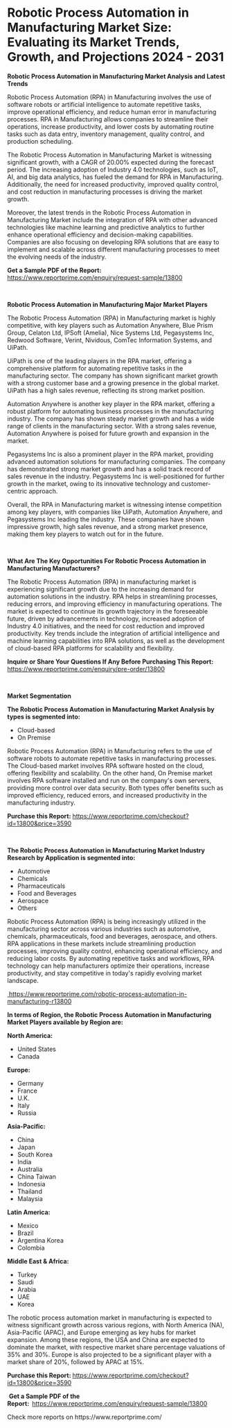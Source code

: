 <p><h1>Robotic Process Automation in Manufacturing Market Size: Evaluating its Market Trends, Growth, and Projections 2024 - 2031</h1></p><p><strong>Robotic Process Automation in Manufacturing Market Analysis and Latest Trends</strong></p>
<p><p>Robotic Process Automation (RPA) in Manufacturing involves the use of software robots or artificial intelligence to automate repetitive tasks, improve operational efficiency, and reduce human error in manufacturing processes. RPA in Manufacturing allows companies to streamline their operations, increase productivity, and lower costs by automating routine tasks such as data entry, inventory management, quality control, and production scheduling.</p><p>The Robotic Process Automation in Manufacturing Market is witnessing significant growth, with a CAGR of 20.00% expected during the forecast period. The increasing adoption of Industry 4.0 technologies, such as IoT, AI, and big data analytics, has fueled the demand for RPA in Manufacturing. Additionally, the need for increased productivity, improved quality control, and cost reduction in manufacturing processes is driving the market growth.</p><p>Moreover, the latest trends in the Robotic Process Automation in Manufacturing Market include the integration of RPA with other advanced technologies like machine learning and predictive analytics to further enhance operational efficiency and decision-making capabilities. Companies are also focusing on developing RPA solutions that are easy to implement and scalable across different manufacturing processes to meet the evolving needs of the industry.</p></p>
<p><strong>Get a Sample PDF of the Report:&nbsp;</strong> <a href="https://www.reportprime.com/enquiry/request-sample/13800">https://www.reportprime.com/enquiry/request-sample/13800</a></p>
<p>&nbsp;</p>
<p><strong>Robotic Process Automation in Manufacturing Major Market Players</strong></p>
<p><p>The Robotic Process Automation (RPA) in Manufacturing market is highly competitive, with key players such as Automation Anywhere, Blue Prism Group, Celaton Ltd, IPSoft (Amelia), Nice Systems Ltd, Pegasystems Inc, Redwood Software, Verint, Nividous, ComTec Information Systems, and UiPath.</p><p>UiPath is one of the leading players in the RPA market, offering a comprehensive platform for automating repetitive tasks in the manufacturing sector. The company has shown significant market growth with a strong customer base and a growing presence in the global market. UiPath has a high sales revenue, reflecting its strong market position.</p><p>Automation Anywhere is another key player in the RPA market, offering a robust platform for automating business processes in the manufacturing industry. The company has shown steady market growth and has a wide range of clients in the manufacturing sector. With a strong sales revenue, Automation Anywhere is poised for future growth and expansion in the market.</p><p>Pegasystems Inc is also a prominent player in the RPA market, providing advanced automation solutions for manufacturing companies. The company has demonstrated strong market growth and has a solid track record of sales revenue in the industry. Pegasystems Inc is well-positioned for further growth in the market, owing to its innovative technology and customer-centric approach.</p><p>Overall, the RPA in Manufacturing market is witnessing intense competition among key players, with companies like UiPath, Automation Anywhere, and Pegasystems Inc leading the industry. These companies have shown impressive growth, high sales revenue, and a strong market presence, making them key players to watch out for in the future.</p></p>
<p>&nbsp;</p>
<p><strong>What Are The Key Opportunities For Robotic Process Automation in Manufacturing Manufacturers?</strong></p>
<p><p>The Robotic Process Automation (RPA) in manufacturing market is experiencing significant growth due to the increasing demand for automation solutions in the industry. RPA helps in streamlining processes, reducing errors, and improving efficiency in manufacturing operations. The market is expected to continue its growth trajectory in the foreseeable future, driven by advancements in technology, increased adoption of Industry 4.0 initiatives, and the need for cost reduction and improved productivity. Key trends include the integration of artificial intelligence and machine learning capabilities into RPA solutions, as well as the development of cloud-based RPA platforms for scalability and flexibility.</p></p>
<p><strong>Inquire or Share Your Questions If Any Before Purchasing This Report:</strong> <a href="https://www.reportprime.com/enquiry/pre-order/13800">https://www.reportprime.com/enquiry/pre-order/13800</a></p>
<p>&nbsp;</p>
<p><strong>Market Segmentation</strong></p>
<p><strong>The Robotic Process Automation in Manufacturing Market Analysis by types is segmented into:</strong></p>
<p><ul><li>Cloud-based</li><li>On Premise</li></ul></p>
<p><p>Robotic Process Automation (RPA) in Manufacturing refers to the use of software robots to automate repetitive tasks in manufacturing processes. The Cloud-based market involves RPA software hosted on the cloud, offering flexibility and scalability. On the other hand, On Premise market involves RPA software installed and run on the company's own servers, providing more control over data security. Both types offer benefits such as improved efficiency, reduced errors, and increased productivity in the manufacturing industry.</p></p>
<p><strong>Purchase this Report:&nbsp;</strong><a href="https://www.reportprime.com/checkout?id=13800&price=3590">https://www.reportprime.com/checkout?id=13800&price=3590</a></p>
<p>&nbsp;</p>
<p><strong>The Robotic Process Automation in Manufacturing Market Industry Research by Application is segmented into:</strong></p>
<p><ul><li>Automotive</li><li>Chemicals</li><li>Pharmaceuticals</li><li>Food and Beverages</li><li>Aerospace</li><li>Others</li></ul></p>
<p><p>Robotic Process Automation (RPA) is being increasingly utilized in the manufacturing sector across various industries such as automotive, chemicals, pharmaceuticals, food and beverages, aerospace, and others. RPA applications in these markets include streamlining production processes, improving quality control, enhancing operational efficiency, and reducing labor costs. By automating repetitive tasks and workflows, RPA technology can help manufacturers optimize their operations, increase productivity, and stay competitive in today's rapidly evolving market landscape.</p></p>
<p><a href="https://www.reportprime.com/robotic-process-automation-in-manufacturing-r13800">&nbsp;https://www.reportprime.com/robotic-process-automation-in-manufacturing-r13800</a></p>
<p><strong>In terms of Region, the Robotic Process Automation in Manufacturing Market Players available by Region are:</strong></p>
<p>
    <p> <strong> North America: </strong>
        <ul>
            <li>United States</li>
            <li>Canada</li>
        </ul>
        </p> 
    <p> <strong> Europe: </strong>
        <ul>
            <li>Germany</li>
            <li>France</li>
            <li>U.K.</li>
            <li>Italy</li>
            <li>Russia</li>
        </ul>
        </p> 
    <p> <strong> Asia-Pacific: </strong>
        <ul>
            <li>China</li>
            <li>Japan</li>
            <li>South Korea</li>
            <li>India</li>
            <li>Australia</li>
            <li>China Taiwan</li>
            <li>Indonesia</li>
            <li>Thailand</li>
            <li>Malaysia</li>
        </ul>
        </p> 
    <p> <strong> Latin America: </strong>
        <ul>
            <li>Mexico</li>
            <li>Brazil</li>
            <li>Argentina Korea</li>
            <li>Colombia</li>
        </ul>
        </p> 
    <p> <strong> Middle East & Africa: </strong>
        <ul>
            <li>Turkey</li>
            <li>Saudi</li>
            <li>Arabia</li>
            <li>UAE</li>
            <li>Korea</li>
        </ul>
    </p>
    </p>
<p><p>The robotic process automation market in manufacturing is expected to witness significant growth across various regions, with North America (NA), Asia-Pacific (APAC), and Europe emerging as key hubs for market expansion. Among these regions, the USA and China are expected to dominate the market, with respective market share percentage valuations of 35% and 30%. Europe is also projected to be a significant player with a market share of 20%, followed by APAC at 15%.</p></p>
<p><strong>Purchase this Report: </strong><a href="https://www.reportprime.com/checkout?id=13800&price=3590">https://www.reportprime.com/checkout?id=13800&price=3590</a></p>
<p>&nbsp;<strong>Get a Sample PDF of the Report:&nbsp;&nbsp;</strong><a href="https://www.reportprime.com/enquiry/request-sample/13800">https://www.reportprime.com/enquiry/request-sample/13800</a></p>
<p><strong></strong></p>
<p>Check more reports on https://www.reportprime.com/</p>